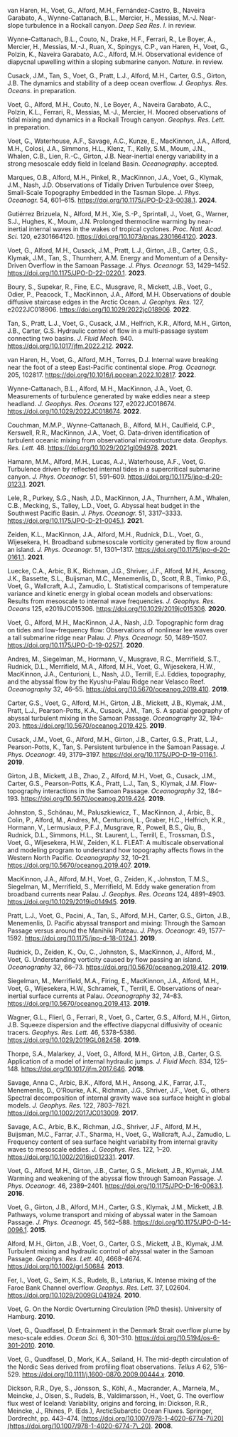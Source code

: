 van Haren, H., Voet, G., Alford, M.H., Fernández-Castro, B., Naveira
Garabato, A., Wynne-Cattanach, B.L., Mercier, H., Messias, M.-J.
Near-slope turbulence in a Rockall canyon. *Deep Sea Res. I*. in review.

Wynne-Cattanach, B.L., Couto, N., Drake, H.F., Ferrari, R., Le Boyer,
A., Mercier, H., Messias, M.-J., Ruan, X., Spingys, C.P., van Haren, H.,
Voet, G., Polzin, K., Naveira Garabato, A.C., Alford, M.H. Observational
evidence of diapycnal upwelling within a sloping submarine canyon.
*Nature*. in review.

Cusack, J.M., Tan, S., Voet, G., Pratt, L.J., Alford, M.H., Carter,
G.S., Girton, J.B. The dynamics and stability of a deep ocean overflow.
*J. Geophys. Res. Oceans*. in preparation.

Voet, G., Alford, M.H., Couto, N., Le Boyer, A., Naveira Garabato, A.C.,
Polzin, K.L., Ferrari, R., Messias, M.-J., Mercier, H. Moored
observations of tidal mixing and dynamics in a Rockall Trough canyon.
*Geophys. Res. Lett.* in preparation.

Voet, G., Waterhouse, A.F., Savage, A.C., Kunze, E., MacKinnon, J.A.,
Alford, M.H., Colosi, J.A., Simmons, H.L., Klenz, T., Kelly, S.M., Moum,
J.N., Whalen, C.B., Lien, R.-C., Girton, J.B. Near-inertial energy
variability in a strong mesoscale eddy field in Iceland Basin.
*Oceanography*. accepted.

Marques, O.B., Alford, M.H., Pinkel, R., MacKinnon, J.A., Voet, G.,
Klymak, J.M., Nash, J.D. Observations of Tidally Driven Turbulence over
Steep, Small-Scale Topography Embedded in the Tasman Slope. *J. Phys.
Oceanogr.* 54, 601–615. <https://doi.org/10.1175/JPO-D-23-0038.1>.
**2024**.

Gutiérrez Brizuela, N., Alford, M.H., Xie, S.-P., Sprintall, J., Voet,
G., Warner, S.J., Hughes, K., Moum, J.N. Prolonged thermocline warming
by near-inertial internal waves in the wakes of tropical cyclones.
*Proc. Natl. Acad. Sci.* 120, e2301664120.
<https://doi.org/10.1073/pnas.2301664120>. **2023**.

Voet, G., Alford, M.H., Cusack, J.M., Pratt, L.J., Girton, J.B., Carter,
G.S., Klymak, J.M., Tan, S., Thurnherr, A.M. Energy and Momentum of a
Density-Driven Overflow in the Samoan Passage. *J. Phys. Oceanogr.* 53,
1429–1452. <https://doi.org/10.1175/JPO-D-22-0220.1>. **2023**.

Boury, S., Supekar, R., Fine, E.C., Musgrave, R., Mickett, J.B., Voet,
G., Odier, P., Peacock, T., MacKinnon, J.A., Alford, M.H. Observations
of double diffusive staircase edges in the Arctic Ocean. *J. Geophys.
Res.* 127, e2022JC018906. <https://doi.org/10.1029/2022jc018906>.
**2022**.

Tan, S., Pratt, L.J., Voet, G., Cusack, J.M., Helfrich, K.R., Alford,
M.H., Girton, J.B., Carter, G.S. Hydraulic control of flow in a
multi-passage system connecting two basins. *J. Fluid Mech.* 940.
<https://doi.org/10.1017/jfm.2022.212>. **2022**.

van Haren, H., Voet, G., Alford, M.H., Torres, D.J. Internal wave
breaking near the foot of a steep East-Pacific continental slope. *Prog.
Oceanogr.* 205, 102817. <https://doi.org/10.1016/j.pocean.2022.102817>.
**2022**.

Wynne-Cattanach, B.L., Alford, M.H., MacKinnon, J.A., Voet, G.
Measurements of turbulence generated by wake eddies near a steep
headland. *J. Geophys. Res. Oceans* 127, e2022JC018674.
<https://doi.org/10.1029/2022JC018674>. **2022**.

Couchman, M.M.P., Wynne-Cattanach, B., Alford, M.H., Caulfield, C.P.,
Kerswell, R.R., MacKinnon, J.A., Voet, G. Data-driven identification of
turbulent oceanic mixing from observational microstructure data.
*Geophys. Res. Lett.* 48. <https://doi.org/10.1029/2021gl094978>.
**2021**.

Hamann, M.M., Alford, M.H., Lucas, A.J., Waterhouse, A.F., Voet, G.
Turbulence driven by reflected internal tides in a supercritical
submarine canyon. *J. Phys. Oceanogr.* 51, 591–609.
<https://doi.org/10.1175/jpo-d-20-0123.1>. **2021**.

Lele, R., Purkey, S.G., Nash, J.D., MacKinnon, J.A., Thurnherr, A.M.,
Whalen, C.B., Mecking, S., Talley, L.D., Voet, G. Abyssal heat budget in
the Southwest Pacific Basin. *J. Phys. Oceanogr.* 51, 3317–3333.
<https://doi.org/10.1175/JPO-D-21-0045.1>. **2021**.

Zeiden, K.L., MacKinnon, J.A., Alford, M.H., Rudnick, D.L., Voet, G.,
Wijesekera, H. Broadband submesoscale vorticity generated by flow around
an island. *J. Phys. Oceanogr.* 51, 1301–1317.
<https://doi.org/10.1175/jpo-d-20-0161.1>. **2021**.

Luecke, C.A., Arbic, B.K., Richman, J.G., Shriver, J.F., Alford, M.H.,
Ansong, J.K., Bassette, S.L., Buijsman, M.C., Menemenlis, D., Scott,
R.B., Timko, P.G., Voet, G., Wallcraft, A.J., Zamudio, L. Statistical
comparisons of temperature variance and kinetic energy in global ocean
models and observations: Results from mesoscale to internal wave
frequencies. *J. Geophys. Res. Oceans* 125, e2019JC015306.
<https://doi.org/10.1029/2019jc015306>. **2020**.

Voet, G., Alford, M.H., MacKinnon, J.A., Nash, J.D. Topographic form
drag on tides and low-frequency flow: Observations of nonlinear lee
waves over a tall submarine ridge near Palau. *J. Phys. Oceanogr.* 50,
1489–1507. <https://doi.org/10.1175/JPO-D-19-0257.1>. **2020**.

Andres, M., Siegelman, M., Hormann, V., Musgrave, R.C., Merrifield,
S.T., Rudnick, D.L., Merrifield, M.A., Alford, M.H., Voet, G.,
Wijesekera, H.W., MacKinnon, J.A., Centurioni, L., Nash, J.D., Terrill,
E.J. Eddies, topography, and the abyssal flow by the Kyushu-Palau Ridge
near Velasco Reef. *Oceanography* 32, 46–55.
<https://doi.org/10.5670/oceanog.2019.410>. **2019**.

Carter, G.S., Voet, G., Alford, M.H., Girton, J.B., Mickett, J.B.,
Klymak, J.M., Pratt, L.J., Pearson-Potts, K.A., Cusack, J.M., Tan, S. A
spatial geography of abyssal turbulent mixing in the Samoan Passage.
*Oceanography* 32, 194–203. <https://doi.org/10.5670/oceanog.2019.425>.
**2019**.

Cusack, J.M., Voet, G., Alford, M.H., Girton, J.B., Carter, G.S., Pratt,
L.J., Pearson-Potts, K., Tan, S. Persistent turbulence in the Samoan
Passage. *J. Phys. Oceanogr.* 49, 3179–3197.
<https://doi.org/10.1175/JPO-D-19-0116.1>. **2019**.

Girton, J.B., Mickett, J.B., Zhao, Z., Alford, M.H., Voet, G., Cusack,
J.M., Carter, G.S., Pearson-Potts, K.A., Pratt, L.J., Tan, S., Klymak,
J.M. Flow-topography interactions in the Samoan Passage. *Oceanography*
32, 184–193. <https://doi.org/10.5670/oceanog.2019.424>. **2019**.

Johnston, S., Schönau, M., Paluszkiewicz, T., MacKinnon, J., Arbic, B.,
Colin, P., Alford, M., Andres, M., Centurioni, L., Graber, H.C.,
Helfrich, K.R., Hormann, V., Lermusiaux, P.F.J., Musgrave, R., Powell,
B.S., Qiu, B., Rudnick, D.L., Simmons, H.L., St. Laurent, L., Terrill,
E., Trossman, D.S., Voet, G., Wijesekera, H.W., Zeiden, K.L. FLEAT: A
multiscale observational and modeling program to understand how
topography affects flows in the Western North Pacific. *Oceanography*
32, 10–21. <https://doi.org/10.5670/oceanog.2019.407>. **2019**.

MacKinnon, J.A., Alford, M.H., Voet, G., Zeiden, K., Johnston, T.M.S.,
Siegelman, M., Merrifield, S., Merrifield, M. Eddy wake generation from
broadband currents near Palau. *J. Geophys. Res. Oceans* 124, 4891–4903.
<https://doi.org/10.1029/2019jc014945>. **2019**.

Pratt, L.J., Voet, G., Pacini, A., Tan, S., Alford, M.H., Carter, G.S.,
Girton, J.B., Menemenlis, D. Pacific abyssal transport and mixing:
Through the Samoan Passage versus around the Manihiki Plateau. *J. Phys.
Oceanogr.* 49, 1577–1592. <https://doi.org/10.1175/jpo-d-18-0124.1>.
**2019**.

Rudnick, D., Zeiden, K., Ou, C., Johnston, S., MacKinnon, J., Alford,
M., Voet, G. Understanding vorticity caused by flow passing an island.
*Oceanography* 32, 66–73. <https://doi.org/10.5670/oceanog.2019.412>.
**2019**.

Siegelman, M., Merrifield, M.A., Firing, E., MacKinnon, J.A., Alford,
M.H., Voet, G., Wijesekera, H.W., Schramek, T., Terrill, E. Observations
of near-inertial surface currents at Palau. *Oceanography* 32, 74–83.
<https://doi.org/10.5670/oceanog.2019.413>. **2019**.

Wagner, G.L., Flierl, G., Ferrari, R., Voet, G., Carter, G.S., Alford,
M.H., Girton, J.B. Squeeze dispersion and the effective diapycnal
diffusivity of oceanic tracers. *Geophys. Res. Lett.* 46, 5378–5386.
<https://doi.org/10.1029/2019GL082458>. **2019**.

Thorpe, S.A., Malarkey, J., Voet, G., Alford, M.H., Girton, J.B.,
Carter, G.S. Application of a model of internal hydraulic jumps. *J.
Fluid Mech.* 834, 125–148. <https://doi.org/10.1017/jfm.2017.646>.
**2018**.

Savage, Anna C., Arbic, B.K., Alford, M.H., Ansong, J.K., Farrar, J.T.,
Menemenlis, D., O’Rourke, A.K., Richman, J.G., Shriver, J.F., Voet, G.,
others Spectral decomposition of internal gravity wave sea surface
height in global models. *J. Geophys. Res.* 122, 7803–7821.
<https://doi.org/10.1002/2017JC013009>. **2017**.

Savage, A.C., Arbic, B.K., Richman, J.G., Shriver, J.F., Alford, M.H.,
Buijsman, M.C., Farrar, J.T., Sharma, H., Voet, G., Wallcraft, A.J.,
Zamudio, L. Frequency content of sea surface height variability from
internal gravity waves to mesoscale eddies. *J. Geophys. Res.* 122,
1–20. <https://doi.org/10.1002/2016jc012331>. **2017**.

Voet, G., Alford, M.H., Girton, J.B., Carter, G.S., Mickett, J.B.,
Klymak, J.M. Warming and weakening of the abyssal flow through Samoan
Passage. *J. Phys. Oceanogr.* 46, 2389–2401.
<https://doi.org/10.1175/JPO-D-16-0063.1>. **2016**.

Voet, G., Girton, J.B., Alford, M.H., Carter, G.S., Klymak, J.M.,
Mickett, J.B. Pathways, volume transport and mixing of abyssal water in
the Samoan Passage. *J. Phys. Oceanogr.* 45, 562–588.
<https://doi.org/10.1175/JPO-D-14-0096.1>. **2015**.

Alford, M.H., Girton, J.B., Voet, G., Carter, G.S., Mickett, J.B.,
Klymak, J.M. Turbulent mixing and hydraulic control of abyssal water in
the Samoan Passage. *Geophys. Res. Lett.* 40, 4668–4674.
<https://doi.org/10.1002/grl.50684>. **2013**.

Fer, I., Voet, G., Seim, K.S., Rudels, B., Latarius, K. Intense mixing
of the Faroe Bank Channel overflow. *Geophys. Res. Lett.* 37, L02604.
<https://doi.org/10.1029/2009GL041924>. **2010**.

Voet, G. On the Nordic Overturning Circulation (PhD thesis). University
of Hamburg. **2010**.

Voet, G., Quadfasel, D. Entrainment in the Denmark Strait overflow plume
by meso-scale eddies. *Ocean Sci.* 6, 301–310.
<https://doi.org/10.5194/os-6-301-2010>. **2010**.

Voet, G., Quadfasel, D., Mork, K.A., Søiland, H. The mid-depth
circulation of the Nordic Seas derived from profiling float
observations. *Tellus A* 62, 516–529.
<https://doi.org/10.1111/j.1600-0870.2009.00444.x>. **2010**.

Dickson, R.R., Dye, S., Jónsson, S., Köhl, A., Macrander, A., Marnela,
M., Meincke, J., Olsen, S., Rudels, B., Valdimarsson, H., Voet, G. The
overflow flux west of Iceland: Variability, origins and forcing, in:
Dickson, R.R., Meincke, J., Rhines, P. (Eds.), ArcticSubarctic Ocean
Fluxes. Springer, Dordrecht, pp. 443–474.
[https://doi.org/10.1007/978-1-4020-6774-7\\20](https://doi.org/10.1007/978-1-4020-6774-7\_20).
**2008**.
